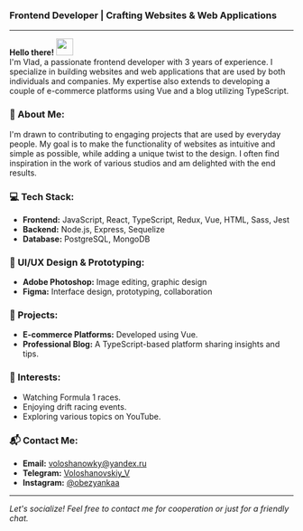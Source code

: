 ### Frontend Developer | Crafting Websites & Web Applications

---

**Hello there!** <img width="30px" src="https://blog.joypixels.com/content/images/2019/06/waving_hand_sign_1024.gif"> <br/> I'm Vlad, a passionate frontend developer with 3 years of experience. I specialize in building websites and web applications that are used by both individuals and companies. My expertise also extends to developing a couple of e-commerce platforms using Vue and a blog utilizing TypeScript.

### 🌟 About Me:
I'm drawn to contributing to engaging projects that are used by everyday people. My goal is to make the functionality of websites as intuitive and simple as possible, while adding a unique twist to the design. I often find inspiration in the work of various studios and am delighted with the end results. 

### 💻 Tech Stack:
- **Frontend:** JavaScript, React, TypeScript, Redux, Vue, HTML, Sass, Jest
- **Backend:** Node.js, Express, Sequelize
- **Database:** PostgreSQL, MongoDB

### 🎨 UI/UX Design & Prototyping:
- **Adobe Photoshop:** Image editing, graphic design
- **Figma:** Interface design, prototyping, collaboration

### 🚀 Projects:
- **E-commerce Platforms:** Developed using Vue.
- **Professional Blog:** A TypeScript-based platform sharing insights and tips.

### 🏁 Interests:
- Watching Formula 1 races.
- Enjoying drift racing events.
- Exploring various topics on YouTube.

### 📬 Contact Me:
- **Email:** [voloshanowky@yandex.ru](mailto:voloshanowky@yandex.ru)
- **Telegram:** [Voloshanovskiy_V](https://t.me/Voloshanovskiy_V)
- **Instagram:** [@obezyankaa](https://www.instagram.com/obezyankaa/)

---

*Let's socialize! Feel free to contact me for cooperation or just for a friendly chat.*
